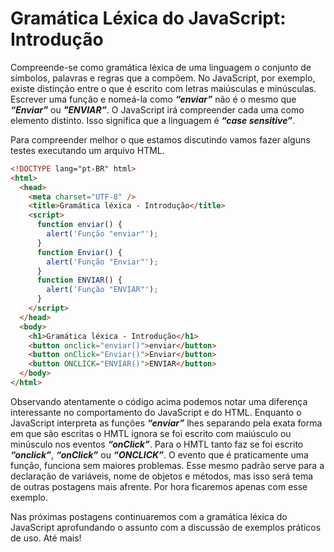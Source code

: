 <h1>Gramática Léxica do JavaScript: Introdução</h1>
<p></p>
<p></p>
<p>Compreende-se como gramática léxica de uma linguagem o conjunto de símbolos, palavras e regras que a compõem. No JavaScript, por exemplo, existe distinção entre o que é escrito com letras maiúsculas e minúsculas. Escrever uma função e nomeá-la como <b><i>“enviar”</i></b> não é o mesmo que <b><i>“Enviar”</i></b> ou <b><i>"ENVIAR”</i></b>. O JavaScript irá compreender cada uma como elemento distinto. Isso significa que a linguagem é <b><i>“case sensitive”</i></b>.</p>

<p>Para compreender melhor o que estamos discutindo vamos fazer alguns testes executando um arquivo HTML.</p>

```html
<!DOCTYPE lang="pt-BR" html>
<html>
  <head>
    <meta charset="UTF-8" />
    <title>Gramática léxica - Introdução</title>
    <script>
      function enviar() {
        alert('Função "enviar"');
      }
      function Enviar() {
        alert('Função "Enviar"');
      }
      function ENVIAR() {
        alert('Função "ENVIAR"');
      }
    </script>
  </head>
  <body>
    <h1>Gramática léxica - Introdução</h1>
    <button onclick="enviar()">enviar</button>
    <button onClick="Enviar()">Enviar</button>
    <button ONCLICK="ENVIAR()">ENVIAR</button>
  </body>
</html>
```

<p>Observando atentamente o código acima podemos notar uma diferença interessante no comportamento do JavaScript e do HTML. Enquanto o JavaScript interpreta as funções <b><i>“enviar”</i></b> lhes separando pela exata forma em que são escritas o HMTL ignora se foi escrito com maiúsculo ou minúsculo nos eventos <b><i>“onClick”</i></b>. Para o HMTL tanto faz se foi escrito <b><i>“onclick”</i></b>, <b><i>“onClick”</i></b> ou <b><i>“ONCLICK”</i></b>. O evento que é praticamente uma função, funciona sem maiores problemas. Esse mesmo padrão serve para a declaração de variáveis, nome de objetos e métodos, mas isso será tema de outras postagens mais afrente. Por hora ficaremos apenas com esse exemplo.</p>

<p>Nas próximas postagens continuaremos com a gramática léxica do JavaScript aprofundando o assunto com a discussão de exemplos práticos de uso. Até mais!</p>
